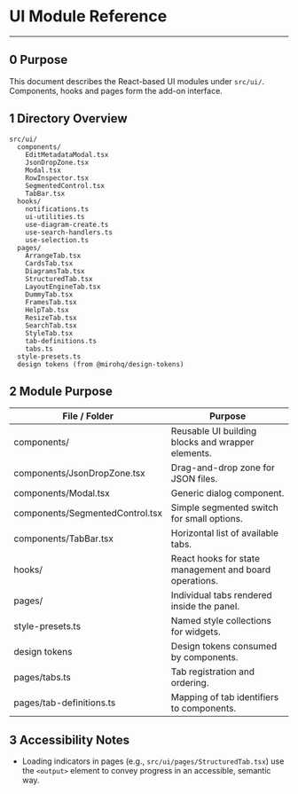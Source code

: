 # UI Module Reference

---

## 0 Purpose

This document describes the React-based UI modules under
`src/ui/`. Components, hooks and pages form the add-on
interface.

## 1 Directory Overview

```
src/ui/
  components/
    EditMetadataModal.tsx
    JsonDropZone.tsx
    Modal.tsx
    RowInspector.tsx
    SegmentedControl.tsx
    TabBar.tsx
  hooks/
    notifications.ts
    ui-utilities.ts
    use-diagram-create.ts
    use-search-handlers.ts
    use-selection.ts
  pages/
    ArrangeTab.tsx
    CardsTab.tsx
    DiagramsTab.tsx
    StructuredTab.tsx
    LayoutEngineTab.tsx
    DummyTab.tsx
    FramesTab.tsx
    HelpTab.tsx
    ResizeTab.tsx
    SearchTab.tsx
    StyleTab.tsx
    tab-definitions.ts
    tabs.ts
  style-presets.ts
  design tokens (from @mirohq/design-tokens)
```

## 2 Module Purpose

| File / Folder                   | Purpose                                                |
| ------------------------------- | ------------------------------------------------------ |
| components/                     | Reusable UI building blocks and wrapper elements.      |
| components/JsonDropZone.tsx     | Drag-and-drop zone for JSON files.                     |
| components/Modal.tsx            | Generic dialog component.                              |
| components/SegmentedControl.tsx | Simple segmented switch for small options.             |
| components/TabBar.tsx           | Horizontal list of available tabs.                     |
| hooks/                          | React hooks for state management and board operations. |
| pages/                          | Individual tabs rendered inside the panel.             |
| style-presets.ts                | Named style collections for widgets.                   |
| design tokens                   | Design tokens consumed by components.                  |
| pages/tabs.ts                   | Tab registration and ordering.                         |
| pages/tab-definitions.ts        | Mapping of tab identifiers to components.              |

## 3 Accessibility Notes

- Loading indicators in pages (e.g., `src/ui/pages/StructuredTab.tsx`) use the
  `<output>` element to convey progress in an accessible, semantic way.
